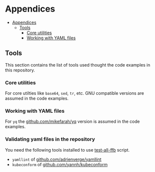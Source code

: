 # Appendices

- [Appendices](#appendices)
  - [Tools](#tools)
    - [Core utilities](#core-utilities)
    - [Working with YAML files](#working-with-yaml-files)

## Tools

This section contains the list of tools used thought the code examples in this repository.

### Core utilities

For core utilties like `base64`, `sed`, `tr`, etc. GNU compatible versions are assumed in the code examples.

### Working with YAML files

For `yq` the [github.com/mikefarah/yq](https://github.com/mikefarah/yq/) version is assumed in the code examples.

### Validating yaml files in the repository

You need the following tools installed to use [test-all-ffb](/tools/test-all-ffb) script.

- `yamllint` of [github.com/adrienverge/yamllint](https://github.com/adrienverge/yamllint)
- `kubeconform` of [github.com/yannh/kubeconform](https://github.com/yannh/kubeconform)
